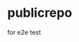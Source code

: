 # publicrepo
for e2e test
































































































































































































































































































































































































































































































































































































































































































































































































































































































































































































































































































































































































































































































































































































































































































































































































































































































































































































































































































































































































































































































































































































































































































































































































































































































































































































































